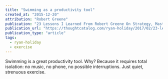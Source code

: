 ```yaml
---
title: "Swimming as a productivity tool"
created_at: "2015-12-20"
attribution: "Robert Greene"
publication: "23 Lessons I Learned From Robert Greene On Strategy, Mastery And Power"
publication_url: "https://thoughtcatalog.com/ryan-holiday/2017/02/23-lessons-i-learned-from-robert-greene-on-strategy-mastery-and-power/"
publication_type: "article"
tags:
  - ryan-holiday
  - exercise
---
```


Swimming is a great productivity tool. Why? Because it requires total isolation: no music, no phone, no possible interruptions. Just quiet, strenuous exercise.
